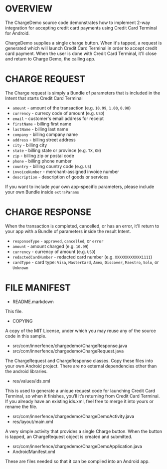 OVERVIEW
========

The ChargeDemo source code demonstrates how to implement 2-way
integration for accepting credit card payments using Credit Card
Terminal for Android.

ChargeDemo supplies a single charge button. When it's tapped, a
request is generated which will launch Credit Card Terminal in order
to accept credit card payment. When the user is done with Credit Card
Terminal, it'll close and return to Charge Demo, the calling app.

CHARGE REQUEST
================

The Charge request is simply a Bundle of parameters that is included
in the Intent that starts Credit Card Terminal

* `amount` - amount of the transaction (e.g. `10.99`, `1.00`, `0.90`)
* `currency` - currecy code of amount (e.g. `USD`)
* `email` - customer's email address for receipt
* `firstName` - billing first name
* `lastName` - billing last name
* `company` - billing company name
* `address` - billing street address
* `city` - billing city
* `state` - billing state or province (e.g. `TX`, `ON`)
* `zip` - billing zip or postal code
* `phone` - billing phone number
* `country` - billing country code (e.g. `US`)
* `invoiceNumber` - merchant-assigned invoice number
* `description` - description of goods or services

If you want to include your own app-specific parameters, please
include your own Bundle inside `extraParams`

CHARGE RESPONSE
=================

When the transaction is completed, cancelled, or has an error, it'll
return to your app with a Bundle of parameters inside the result
Intent.

* `responseType` - `approved`, `cancelled`, or `error`
* `amount` - amount charged (e.g. `10.99`)
* `currency` - currency of amount (e.g. `USD`)
* `redactedCardNumber` - redacted card number (e.g. `XXXXXXXXXXXX1111`)
* `cardType` - card type: `Visa`, `MasterCard`, `Amex`, `Discover`, `Maestro`, `Solo`, or `Unknown`

FILE MANIFEST
=============

* README.markdown

This file.

* COPYING

A copy of the MIT License, under which you may reuse any of the source
code in this sample.

* src/com/innerfence/chargedemo/ChargeResponse.java
* src/com/innerfence/chargedemo/ChargeRequest.java

The ChargeRequest and ChargeResponse classes. Copy these files into
your own Android project. There are no external dependencies other
than the android libraries.

* res/values/ids.xml

This is used to generate a unique request code for launching Credit
Card Terminal, so when it finishes, you’ll it’s returning from Credit
Card Terminal. If you already have an existing ids.xml, feel free to
merge it into yours or rename the file.

* src/com/innerfence/chargedemo/ChargeDemoActivity.java
* res/layout/main.xml

A very simple activity that provides a single Charge button. When the
button is tapped, an ChargeRequest object is created and submitted.

* src/com/innerfence/chargedemo/ChargeDemoApplication.java
* AndroidManifest.xml

These are files needed so that it can be compiled into an Android app.

